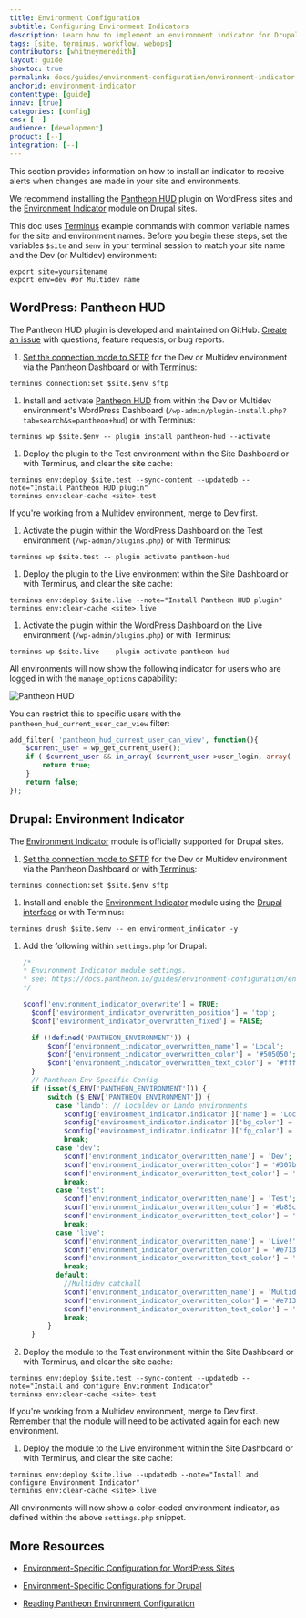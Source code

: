 ```yaml
---
title: Environment Configuration
subtitle: Configuring Environment Indicators
description: Learn how to implement an environment indicator for Drupal and WordPress sites running on Pantheon.
tags: [site, terminus, workflow, webops]
contributors: [whitneymeredith]
layout: guide
showtoc: true
permalink: docs/guides/environment-configuration/environment-indicator
anchorid: environment-indicator
contenttype: [guide]
innav: [true]
categories: [config]
cms: [--]
audience: [development]
product: [--]
integration: [--]
---
```


This section provides information on how to install an indicator to receive alerts when changes are made in your site and environments.

We recommend installing the [Pantheon HUD](https://wordpress.org/plugins/pantheon-hud) plugin on WordPress sites and the [Environment Indicator](https://www.drupal.org/project/environment_indicator) module on Drupal sites.

<Alert title="Exports" type="export">

This doc uses [Terminus](/terminus) example commands with common variable names for the site and environment names. Before you begin these steps, set the variables `$site` and `$env` in your terminal session to match your site name and the Dev (or Multidev) environment:

```bash{promptUser: user}
export site=yoursitename
export env=dev #or Multidev name
```

</Alert>

## WordPress: Pantheon HUD

The Pantheon HUD plugin is developed and maintained on GitHub. [Create an issue](https://github.com/pantheon-systems/pantheon-hud/issues) with questions, feature requests, or bug reports.

1. [Set the connection mode to SFTP](/guides/sftp) for the Dev or Multidev environment via the Pantheon Dashboard or with [Terminus](/terminus):

 ```bash{promptUser: user}
 terminus connection:set $site.$env sftp
 ```

1. Install and activate [Pantheon HUD](https://wordpress.org/plugins/pantheon-hud/) from within the Dev or Multidev environment's WordPress Dashboard (`/wp-admin/plugin-install.php?tab=search&s=pantheon+hud`) or with Terminus:

 ```bash{promptUser: user}
 terminus wp $site.$env -- plugin install pantheon-hud --activate
 ```

1. Deploy the plugin to the Test environment within the Site Dashboard or with Terminus, and clear the site cache:

 ```bash{promptUser: user}
 terminus env:deploy $site.test --sync-content --updatedb --note="Install Pantheon HUD plugin"
 terminus env:clear-cache <site>.test
 ```

  If you're working from a Multidev environment, merge to Dev first.

1. Activate the plugin within the WordPress Dashboard on the Test environment (`/wp-admin/plugins.php`) or with Terminus:

 ```bash{promptUser: user}
 terminus wp $site.test -- plugin activate pantheon-hud
 ```

1. Deploy the plugin to the Live environment within the Site Dashboard or with Terminus, and clear the site cache:

 ```bash{promptUser: user}
 terminus env:deploy $site.live --note="Install Pantheon HUD plugin"
 terminus env:clear-cache <site>.live
 ```

1. Activate the plugin within the WordPress Dashboard on the Live environment (`/wp-admin/plugins.php`) or with Terminus:

 ```bash{promptUser: user}
 terminus wp $site.live -- plugin activate pantheon-hud
 ```

All environments will now show the following indicator for users who are logged in with the `manage_options` capability:

![Pantheon HUD](../../../images/pantheon-hud.png)

You can restrict this to specific users with the `pantheon_hud_current_user_can_view` filter:

```php
add_filter( 'pantheon_hud_current_user_can_view', function(){
    $current_user = wp_get_current_user();
    if ( $current_user && in_array( $current_user->user_login, array( 'myuserlogin' ) ) ) {
        return true;
    }
    return false;
});
```

## Drupal: Environment Indicator

The [Environment Indicator](https://www.drupal.org/project/environment_indicator) module is officially supported for Drupal sites.

1. [Set the connection mode to SFTP](/guides/sftp) for the Dev or Multidev environment via the Pantheon Dashboard or with [Terminus](/terminus):

 ```bash{promptUser: user}
 terminus connection:set $site.$env sftp
 ```

1. Install and enable the [Environment Indicator](https://www.drupal.org/project/environment_indicator) module using the [Drupal interface](https://drupal.org/documentation/install/modules-themes) or with Terminus:

 ```bash{promptUser: user}
 terminus drush $site.$env -- en environment_indicator -y
 ```

1. Add the following within `settings.php` for Drupal:

    ```php
    /*
    * Environment Indicator module settings.
    * see: https://docs.pantheon.io/guides/environment-configuration/environment-indicator
    */

    $conf['environment_indicator_overwrite'] = TRUE;
      $conf['environment_indicator_overwritten_position'] = 'top';
      $conf['environment_indicator_overwritten_fixed'] = FALSE;

      if (!defined('PANTHEON_ENVIRONMENT')) {
          $conf['environment_indicator_overwritten_name'] = 'Local';
          $conf['environment_indicator_overwritten_color'] = '#505050';
          $conf['environment_indicator_overwritten_text_color'] = '#ffffff';
      }
      // Pantheon Env Specific Config
      if (isset($_ENV['PANTHEON_ENVIRONMENT'])) {
          switch ($_ENV['PANTHEON_ENVIRONMENT']) {
            case 'lando': // Localdev or Lando environments
              $config['environment_indicator.indicator']['name'] = 'Local Dev';
              $config['environment_indicator.indicator']['bg_color'] = '#990055';
              $config['environment_indicator.indicator']['fg_color'] = '#ffffff';
              break;
            case 'dev':
              $conf['environment_indicator_overwritten_name'] = 'Dev';
              $conf['environment_indicator_overwritten_color'] = '#307b24';
              $conf['environment_indicator_overwritten_text_color'] = '#ffffff';
              break;
            case 'test':
              $conf['environment_indicator_overwritten_name'] = 'Test';
              $conf['environment_indicator_overwritten_color'] = '#b85c00';
              $conf['environment_indicator_overwritten_text_color'] = '#ffffff';
              break;
            case 'live':
              $conf['environment_indicator_overwritten_name'] = 'Live!';
              $conf['environment_indicator_overwritten_color'] = '#e7131a';
              $conf['environment_indicator_overwritten_text_color'] = '#ffffff';
              break;
            default:
              //Multidev catchall
              $conf['environment_indicator_overwritten_name'] = 'Multidev';
              $conf['environment_indicator_overwritten_color'] = '#e7131a';
              $conf['environment_indicator_overwritten_text_color'] = '#000000';
              break;
          }
      }
    ```

1. Deploy the module to the Test environment within the Site Dashboard or with Terminus, and clear the site cache:

 ```bash{promptUser: user}
 terminus env:deploy $site.test --sync-content --updatedb --note="Install and configure Environment Indicator"
 terminus env:clear-cache <site>.test
 ```

  If you're working from a Multidev environment, merge to Dev first. Remember that the module will need to be activated again for each new environment.

1. Deploy the module to the Live environment within the Site Dashboard or with Terminus, and clear the site cache:

  ```bash{promptUser: user}
  terminus env:deploy $site.live --updatedb --note="Install and configure Environment Indicator"
  terminus env:clear-cache <site>.live
  ```

All environments will now show a color-coded environment indicator, as defined within the above `settings.php` snippet.


## More Resources

- [Environment-Specific Configuration for WordPress Sites](/guides/environment-configuration/environment-specific-config)

- [Environment-Specific Configurations for Drupal](/guides/environment-configuration/environment-specific-config-drupal)

- [Reading Pantheon Environment Configuration](/guides/environment-configuration/read-environment-config)
